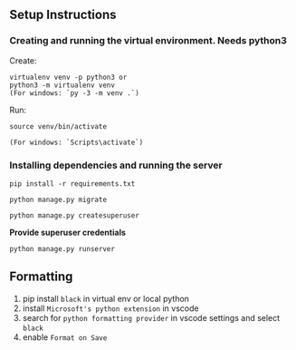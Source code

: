 ## Setup Instructions

### Creating and running the virtual environment. Needs python3

Create:

    virtualenv venv -p python3 or
    python3 -m virtualenv venv
    (For windows: `py -3 -m venv .`)

Run:

    source venv/bin/activate

    (For windows: `Scripts\activate`)

### Installing dependencies and running the server

`pip install -r requirements.txt`

`python manage.py migrate`

`python manage.py createsuperuser`

**Provide superuser credentials**

`python manage.py runserver`

## Formatting

1. pip install `black` in virtual env or local python
2. install `Microsoft's python extension` in vscode
3. search for `python formatting provider` in vscode settings and select `black`
4. enable `Format on Save`
